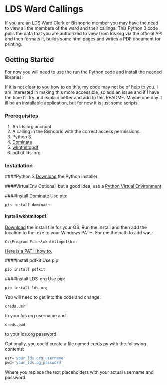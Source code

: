 # LDS Ward Callings

If you are an LDS Ward Clerk or Bishopric member you may have the need to view all the members of the ward and their callings.
This Python 3 code pulls the data that you are authorized to view from lds.org via the official API and then formats it, builds some html pages and writes a PDF document for printing.

## Getting Started

For now you will need to use the run the Python code and install the needed libraries.

If it is not clear to you how to do this, my code may not be of help to you. I am interested in making this more accessible, so add an issue and if I have the time I'll try and explain better and add to this README. Maybe one day it ill be an installable application, but for now it is just some scripts.

### Prerequisites

1. An lds.org account
2. A calling in the Bishopric with the correct access permissions. 
3. Python 3
4. [Dominate](https://github.com/Knio/dominate)
5. [wkhtmltopdf](https://wkhtmltopdf.org/downloads.html)
6. pdfkit
lds-org - 

### Installation
####Python 3
[Download](https://www.python.org/downloads/) the Python installer 

####VirtualEnv
Optional, but a good idea, use a [Python Virtual Environment](https://docs.python.org/3/library/venv.html)

####Install [Dominate](https://github.com/Knio/dominate) 
Use pip:
```
pip install dominate
```
#### Install wkhtmltopdf

[Download](https://wkhtmltopdf.org/downloads.html) the install file for your OS. Run the install and then add the location to the .exe to your Windows PATH.
For me the path to add was:
```
C:\Program Files\wkhtmltopdf\bin
```
[Here is a PATH how to.](https://helpdeskgeek.com/windows-10/add-windows-path-environment-variable/)

####Install pdfkit
Use pip:
```
pip install pdfkit
```
####Install LDS-org
Use pip:
```
pip install lds-org
```
You will need to get into the code and change:
```
creds.usr
```
to your lds.org username and
```
creds.pwd
```
to your lds.org password.

Optionally, you could create a file named creds.py with the following contents:
```python
usr='your_lds.org_username'
pwd='your_lds.og_password'
```
Where you replace the text placeholders with your actual username and password.